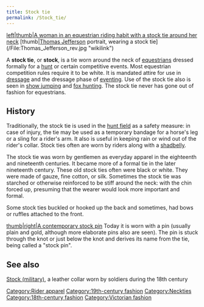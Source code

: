 ```yaml
---
title: Stock tie
permalink: /Stock_tie/
---
```


[left\|thumb\|A woman in an equestrian riding habit with a stock tie
around her
neck](/File:Waldmüller_-_Porträt_einer_Frau_als_Amazone,_mit_ihren_Windhund.jpg "wikilink")
[thumb\|[Thomas Jefferson](Thomas_Jefferson "wikilink") portrait,
wearing a stock tie](/File:Thomas_Jefferson_rev.jpg "wikilink")

A **stock tie**, or **stock**, is a tie worn around the neck of
[equestrians](/equestrianism "wikilink") dressed formally for a
[hunt](/fox_hunting "wikilink") or certain competitive events. Most
equestrian competition rules require it to be white. It is mandated
attire for use in [dressage](/dressage "wikilink") and the dressage
phase of [eventing](/eventing "wikilink"). Use of the stock tie also is
seen in [show jumping](/show_jumping "wikilink") and [fox
hunting](/fox_hunting "wikilink"). The stock tie never has gone out of
fashion for equestrians.

## History

Traditionally, the stock tie is used in the [hunt
field](/fox_hunting "wikilink") as a safety measure: in case of injury,
the tie may be used as a temporary bandage for a horse's leg or a sling
for a rider's arm. It also is useful in keeping rain or wind out of the
rider's collar. Stock ties often are worn by riders along with a
[shadbelly](/shadbelly "wikilink").

The stock tie was worn by gentlemen as everyday apparel in the
eighteenth and nineteenth centuries. It became more of a formal tie in
the later nineteenth century. These old stock ties often were black or
white. They were made of gauze, fine cotton, or silk. Sometimes the
stock tie was starched or otherwise reinforced to be stiff around the
neck: with the chin forced up, presuming that the wearer would look more
important and formal.

Some stock ties buckled or hooked up the back and sometimes, had bows or
ruffles attached to the front.

[thumb\|right\|A contemporary stock pin](/Image:Stockpin.jpg "wikilink")
Today it is worn with a pin (usually plain and gold, although more
elaborate pins also are seen). The pin is stuck through the knot or just
below the knot and derives its name from the tie, being called a "stock
pin".

## See also

[Stock (military)](/Stock_(military) "wikilink"), a leather collar worn
by soldiers during the 18th century

[Category:Rider apparel](/Category:Rider_apparel "wikilink")
[Category:19th-century
fashion](/Category:19th-century_fashion "wikilink")
[Category:Neckties](/Category:Neckties "wikilink")
[Category:18th-century
fashion](/Category:18th-century_fashion "wikilink") [Category:Victorian
fashion](/Category:Victorian_fashion "wikilink")